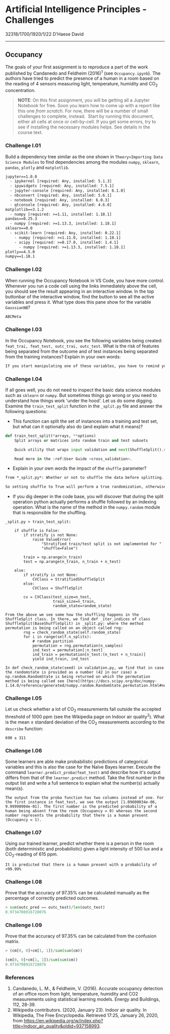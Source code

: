 
# Artificial Intelligence Principles - Challenges

32318/1700/1920/1/22
D'Haese David

---

## Occupancy

The goals of your first assignment is to reproduce a part of the work published by Candanedo and Feldheim (2016)<sup>1</sup> (see `Occupancy.ipynb`). The authors have tried to predict the presence of a human in a room based on the reading of 4 sensors measuring light, temperature, humidity and CO<sub>2</sub> concentration.
​
> __NOTE__: On this first assignment, you will be getting all a Jupyter Notebook for free. Soon you learn how to come up with a report like this one *from scratch*. For now, there will be a number of small challenges to complete, instead.
​
Start by running this document, either all cells at once or cell-by-cell. If you get some errors, try to see if installing the necessary modules helps. See details in the course text.

### Challenge I.01

Build a dependency tree similar as the one shown in `Theory>Importing Data Science Modules` to find dependencies among the modules `numpy`, `sklearn`, `pandas`, `plotly` and `matplotlib`.

```txt
jupyter==1.0.0
  - ipykernel [required: Any, installed: 5.1.3]
  - ipywidgets [required: Any, installed: 7.5.1]
  - jupyter-console [required: Any, installed: 6.1.0]
  - nbconvert [required: Any, installed: 5.6.1]
  - notebook [required: Any, installed: 6.0.3]
  - qtconsole [required: Any, installed: 4.6.0]
matplotlib==3.1.2
  - numpy [required: >=1.11, installed: 1.18.1]
pandas==0.25.3
  - numpy [required: >=1.13.3, installed: 1.18.1]
sklearn==0.0
  - scikit-learn [required: Any, installed: 0.22.1]
    - numpy [required: >=1.11.0, installed: 1.18.1]
    - scipy [required: >=0.17.0, installed: 1.4.1]
      - numpy [required: >=1.13.3, installed: 1.18.1]
plotly==4.5.0
numpy==1.18.1
```

### Challenge I.02

When running the Occupancy Notebook in VS Code, you have more control. Whenever you run a code cell using the links immediately above the cell, you should see the result appearing in an interactive window. In the top buttonbar of the interactive window, find the button to see all the active variables and press it. What type does this pane show for the variable `GaussianNB`?

```txt
ABCMeta
```

### Challenge I.03

In the Occupancy Notebook, you see the following variables being created: `feat_trai, feat_test, outc_trai, outc_test`. What is the risk of features being separated from the outcome and of test instances being separated from the training instances? Explain in your own words:

```txt
If you start manipulating one of these variables, you have to remind yourself to immediately do the same operations on the other 3 variables. Otherwise the data might become corrupted and rendered useless.
```

### Challenge I.04

If all goes well, you do not need to inspect the basic data science modules such as `sklearn` or `numpy`. But sometimes things go wrong or you need to understand how things work 'under the hood'. Let us do some digging. Examine the `train_test_split` function in the `_split.py` file and answer the following questions:

- This function can split the set of instances into a training and test set, but what can it optionally also do (and explain what it means)?

```python
def train_test_split(*arrays, **options)
    Split arrays or matrices into random train and test subsets

    Quick utility that wraps input validation and next(ShuffleSplit().split(X, y)) and application to input data into a single call for splitting (__and optionally subsampling__) data in a oneliner.

    Read more in the :ref:User Guide <cross_validation>.
```

- Explain in your own words the impact of the `shuffle` parameter?

```txt
from *_split.py*: Whether or not to shuffle the data before splitting. If shuffle=False then stratify must be None.

So setting shuffle to True will perform a true randomization, otherwise is is a simple split along the instance axis.
```

- If you dig deeper in the code base, you will discover that during the split operation python actually performs a shuffle followed by an indexing operation. What is the name of the method in the `numpy.random` module that is responsible for the shuffling.

```text
_split.py > train_test_split:

    if shuffle is False:
        if stratify is not None:
            raise ValueError(
                "Stratified train/test split is not implemented for "
                "shuffle=False")

        train = np.arange(n_train)
        test = np.arange(n_train, n_train + n_test)

    else:
        if stratify is not None:
            CVClass = StratifiedShuffleSplit
        else:
            CVClass = ShuffleSplit

        cv = CVClass(test_size=n_test,
                     train_size=n_train,
                     random_state=random_state)

From the above we see some how the shuffling happens in the ShuffleSplit class. In there, we find def _iter_indices of class ShuffleSplit(BaseShuffleSplit) in _split.py: where the method permutation is being called on an object called rng:
        rng = check_random_state(self.random_state)
        for i in range(self.n_splits):
            # random partition
            permutation = rng.permutation(n_samples)
            ind_test = permutation[:n_test]
            ind_train = permutation[n_test:(n_test + n_train)]
            yield ind_train, ind_test

In def check_random_state(seed) in validation.py, we find that in case the randomstate is provided as a number (42 in our case) a np.random.RandomState is being returned on which the permutation method is being called see [here](https://docs.scipy.org/doc/numpy-1.14.0/reference/generated/numpy.random.RandomState.permutation.html#numpy.random.RandomState.permutation).
```

### Challenge I.05

Let us check whether a lot of CO<sub>2</sub> measurements fall outside the accepted threshold of 1000 ppm (see the Wikipedia page on Indoor air quality<sup>2</sup>). What is the mean ± standard deviation of the CO<sub>2</sub> measurements according to the `describe` function:

```text
690 ± 311
```

### Challenge I.06

Some learners are able make probabilistic predictions of categorical variables and this is also the case for the Naïve Bayes learner. Execute the command `learner.predict_proba(feat_test)` and describe how it's output differs from that of the `learner.predict` method. Take the first number in the output list and write a full sentence to explain what the number(s) actually mean(s).

```text
The output from the proba function has two columns instead of one. For the first instance in feat_test, we see the output [1.09600034e-06, 9.99998904e-01]. The first number is the predicted probability of a human being absent from the room (Occupancy = 0) whereas the second number represents the probability that there is a human present (Occupancy = 1).
```

### Challenge I.07

Using our trained learner, predict whether there is a person in the room (both deterministic and probabilistic) given a light intensity of 500 lux and a CO<sub>2</sub>-reading of 615 ppm.

```text
It is predicted that there is a human present with a probability of >99.99%
```

### Challenge I.08

Prove that the accuracy of 97.35% can be calculated manually as the percentage of correctly predicted outcomes.

```python
> sum(outc_pred == outc_test)/len(outc_test)
0.9734708916728076
```

### Challenge I.09

Prove that the accuracy of 97.35% can be calculated from the confusion matrix.

```python
> (cm[0, 0]+cm[1, 1])/sum(sum(cm))

(cm[0, 0]+cm[1, 1])/sum(sum(cm))
0.9734708916728076
```

### References

1. Candanedo, L. M., & Feldheim, V. (2016). Accurate occupancy detection of an office room from light, temperature, humidity and CO2 measurements using statistical learning models. Energy and Buildings, 112, 28-39.
2. Wikipedia contributors. (2020, January 23). Indoor air quality. In Wikipedia, The Free Encyclopedia. Retrieved 17:25, January 26, 2020, from https://en.wikipedia.org/w/index.php?title=Indoor_air_quality&oldid=937158993.
